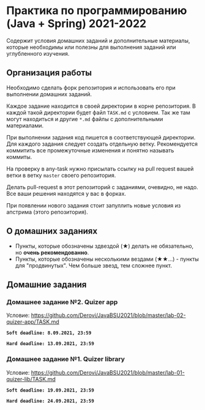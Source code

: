 # Практика по программированию (Java + Spring) 2021-2022

Содержит условия домашних заданий и дополнительные материалы, которые необходимы или полезны для выполнения заданий или углубленного изучения.

## Организация работы

Необходимо сделать форк репозитория и использовать его при выполнении домашних заданий.

Каждое задание находится в своей директории в корне репозитория. 
В каждой такой директории будет файл `TASK.md` с условием. 
Так же там могут находиться и другие `*.md` файлы с дополнительными материалами.

При выполнении задания код пишется в соответствующей директории. Для каждого задания следует создать отдельную ветку. Рекомендуется коммитить все промежуточные изменения и понятно называть коммиты.

На проверку в any-task нужно присылать ссылку на pull request вашей ветки в ветку `master` своего репозитория.

Делать pull-request в этот репозиторий с заданиями, очевидно, не надо.
Все ваши решения находятся у вас в форках.

При появлении нового задания стоит запуллить новые условия из апстрима (этого репозитория).

## О домашних заданиях

* Пункты, которые обозначены здвездой (★) делать не обязательно, но **очень рекомендованно**.
* Пункты, которые обозначены несколькими вездами (★★...) - пункты для "продвинутых". Чем больше звезд, тем сложнее пункт.

## Домашние задания

### Домашнее задание №2. Quizer app
Условие: https://github.com/Derovi/JavaBSU2021/blob/master/lab-02-quizer-app/TASK.md

**`Soft deadline: 8.09.2021, 23:59`**

**`Hard deadline: 13.09.2021, 23:59`**

### Домашнее задание №1. Quizer library

Условие: https://github.com/Derovi/JavaBSU2021/blob/master/lab-01-quizer-lib/TASK.md

**`Soft deadline: 19.09.2021, 23:59`**

**`Hard deadline: 24.09.2021, 23:59`**
